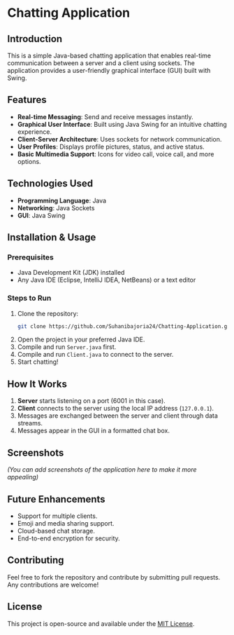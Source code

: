 
# Chatting Application

## Introduction
This is a simple Java-based chatting application that enables real-time communication between a server and a client using sockets. The application provides a user-friendly graphical interface (GUI) built with Swing.

## Features
- **Real-time Messaging**: Send and receive messages instantly.
- **Graphical User Interface**: Built using Java Swing for an intuitive chatting experience.
- **Client-Server Architecture**: Uses sockets for network communication.
- **User Profiles**: Displays profile pictures, status, and active status.
- **Basic Multimedia Support**: Icons for video call, voice call, and more options.

## Technologies Used
- **Programming Language**: Java
- **Networking**: Java Sockets
- **GUI**: Java Swing

## Installation & Usage
### Prerequisites
- Java Development Kit (JDK) installed
- Any Java IDE (Eclipse, IntelliJ IDEA, NetBeans) or a text editor

### Steps to Run
1. Clone the repository:
   ```bash
   git clone https://github.com/Suhanibajoria24/Chatting-Application.git
   ```
2. Open the project in your preferred Java IDE.
3. Compile and run `Server.java` first.
4. Compile and run `Client.java` to connect to the server.
5. Start chatting!

## How It Works
1. **Server** starts listening on a port (6001 in this case).
2. **Client** connects to the server using the local IP address (`127.0.0.1`).
3. Messages are exchanged between the server and client through data streams.
4. Messages appear in the GUI in a formatted chat box.

## Screenshots
*(You can add screenshots of the application here to make it more appealing)*

## Future Enhancements
- Support for multiple clients.
- Emoji and media sharing support.
- Cloud-based chat storage.
- End-to-end encryption for security.

## Contributing
Feel free to fork the repository and contribute by submitting pull requests. Any contributions are welcome!

## License
This project is open-source and available under the [MIT License](LICENSE).

